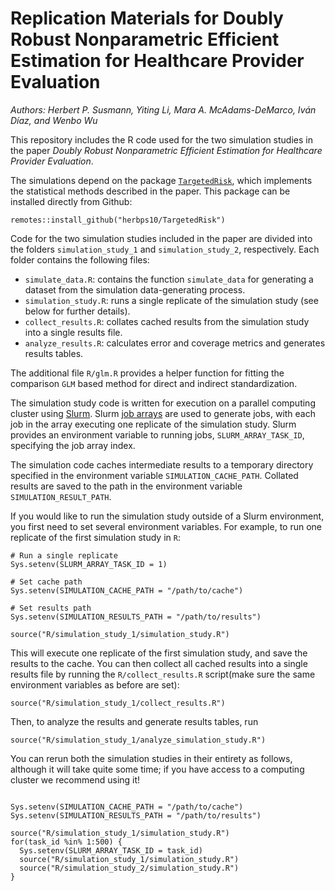 # Replication Materials for Doubly Robust Nonparametric Efficient Estimation for Healthcare Provider Evaluation
*Authors: Herbert P. Susmann, Yiting Li, Mara A. McAdams-DeMarco, Iván Díaz, and Wenbo Wu*

This repository includes the R code used for the two simulation studies in the paper _Doubly Robust Nonparametric Efficient Estimation for Healthcare Provider Evaluation_. 

The simulations depend on the package [`TargetedRisk`](https://github.com/herbps10/TargetedRisk), which implements the statistical methods described in the paper. This package can be installed directly from Github:
```{r}
remotes::install_github("herbps10/TargetedRisk")
```

Code for the two simulation studies included in the paper are divided into the folders `simulation_study_1` and `simulation_study_2`, respectively. Each folder contains the following files:
- `simulate_data.R`: contains the function `simulate_data` for generating a dataset from the simulation data-generating process.
- `simulation_study.R`: runs a single replicate of the simulation study (see below for further details).
- `collect_results.R`: collates cached results from the simulation study into a single results file.
- `analyze_results.R`: calculates error and coverage metrics and generates results tables.

The additional file `R/glm.R` provides a helper function for fitting the comparison `GLM` based method for direct and indirect standardization.

The simulation study code is written for execution on a parallel computing cluster using [Slurm](https://en.wikipedia.org/wiki/Slurm_Workload_Manager). Slurm [job arrays](https://slurm.schedmd.com/job_array.html) are used to generate jobs, with each job in the array executing one replicate of the simulation study. Slurm provides an environment variable to running jobs, `SLURM_ARRAY_TASK_ID`, specifying the job array index.

The simulation code caches intermediate results to a temporary directory specified in the environment variable `SIMULATION_CACHE_PATH`. Collated results are saved to the path in the environment variable `SIMULATION_RESULT_PATH`.

If you would like to run the simulation study outside of a Slurm environment, you first need to set several environment variables. For example, to run one replicate of the first simulation study in `R`:
```{r}
# Run a single replicate 
Sys.setenv(SLURM_ARRAY_TASK_ID = 1)

# Set cache path
Sys.setenv(SIMULATION_CACHE_PATH = "/path/to/cache")

# Set results path
Sys.setenv(SIMULATION_RESULTS_PATH = "/path/to/results")

source("R/simulation_study_1/simulation_study.R")
```

This will execute one replicate of the first simulation study, and save the results to the cache. You can then collect all cached results into a single results file by running the `R/collect_results.R` script(make sure the same environment variables as before are set):
```{r}
source("R/simulation_study_1/collect_results.R")
```

Then, to analyze the results and generate results tables, run
```{r}
source("R/simulation_study_1/analyze_simulation_study.R")
```

You can rerun both the simulation studies in their entirety as follows, although it will take quite some time; if you have access to a computing cluster we recommend using it!
```{r}

Sys.setenv(SIMULATION_CACHE_PATH = "/path/to/cache")
Sys.setenv(SIMULATION_RESULTS_PATH = "/path/to/results")

source("R/simulation_study_1/simulation_study.R")
for(task_id %in% 1:500) {
  Sys.setenv(SLURM_ARRAY_TASK_ID = task_id)
  source("R/simulation_study_1/simulation_study.R")
  source("R/simulation_study_2/simulation_study.R")
}
```
